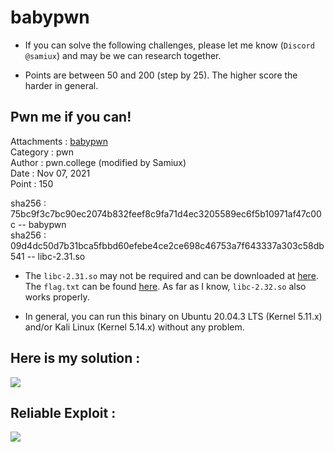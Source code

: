# babypwn

- If you can solve the following challenges, please let me know (```Discord @samiux```) and may be we can research together.

- Points are between 50 and 200 (step by 25). The higher score the harder in general.

## Pwn me if you can!

Attachments : [babypwn](https://github.com/samiux/CTF/raw/main/pwn/babypwn/babypwn)  
Category    : pwn  
Author      : pwn.college (modified by Samiux)  
Date        : Nov 07, 2021  
Point       : 150  

sha256      : 75bc9f3c7bc90ec2074b832feef8c9fa71d4ec3205589ec6f5b10971af47c00c -- babypwn  
sha256      : 09d4dc50d7b31bca5fbbd60efebe4ce2ce698c46753a7f643337a303c58db541 -- libc-2.31.so  

- The ```libc-2.31.so``` may not be required and can be downloaded at [here](https://github.com/samiux/CTF/raw/main/pwn/babypwn/libc-2.31.so).  The ```flag.txt``` can be found [here](https://github.com/samiux/CTF/raw/main/pwn/babypwn/flag.txt).  As far as I know, ```libc-2.32.so``` also works properly.  

- In general, you can run this binary on Ubuntu 20.04.3 LTS (Kernel 5.11.x) and/or Kali Linux (Kernel 5.14.x) without any problem.

## Here is my solution :  

[![](https://img.youtube.com/vi/-5vo5mT2bng/0.jpg)](https://www.youtube.com/watch?v=-5vo5mT2bng "babypwn solution")  

## Reliable Exploit :

[![](https://img.youtube.com/vi/cGkvGf3YONQ/0.jpg)](https://www.youtube.com/watch?v=cGkvGf3YONQ "Reliable Exploit")  
